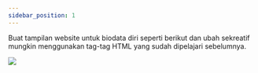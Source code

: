 ```yaml
---
sidebar_position: 1
---
```



Buat tampilan website untuk biodata diri seperti berikut dan ubah sekreatif mungkin menggunakan tag-tag HTML yang sudah dipelajari sebelumnya.
    

![](https://lh7-us.googleusercontent.com/docsz/AD_4nXfJeft3D-Gi5BYopb5hYvP5kFMVI9xzWbCH_zD12nG6Q3-Lz5kviBGUUD8PmjgtAAzmSkr7DdDue84a_oq0iKt7r66YGPcsEFZrGLXNUKaNjSyV5bklbZHDT6HnwnmEdU-33V1MkPrm7CXNfpJglvTOINtvYQjc1Vuk5J3vXJii7z4c19-YgY0?key=ESYW2iUyREQEYzkaKMR1vg)